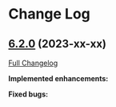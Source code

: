 # Change Log

## [6.2.0](https://github.com/zammad/zammad/tree/6.2.0) (2023-xx-xx)

[Full Changelog](https://github.com/zammad/zammad/compare/6.1.0...6.2.0)

**Implemented enhancements:**

**Fixed bugs:**
